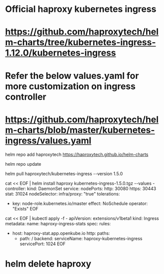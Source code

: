 
# Official haproxy kubernetes ingress 
# https://github.com/haproxytech/helm-charts/tree/kubernetes-ingress-1.12.0/kubernetes-ingress
# Refer the below values.yaml for more customization on ingress controller
# https://github.com/haproxytech/helm-charts/blob/master/kubernetes-ingress/values.yaml


helm repo add haproxytech https://haproxytech.github.io/helm-charts

helm repo update

helm pull haproxytech/kubernetes-ingress --version 1.5.0

cat << EOF | helm install haproxy kubernetes-ingress-1.5.0.tgz --values - 
controller:
  kind: DaemonSet
  service:
    nodePorts:
      http: 30080
      https: 30443
      stat: 31024
  nodeSelector:
    infra/proxy: "true"
  tolerations:
  - key: node-role.kubernetes.io/master
    effect: NoSchedule
    operator: "Exists"
EOF


cat << EOF | kubectl apply -f -
apiVersion: extensions/v1beta1
kind: Ingress
metadata:
  name: haproxy-ingress-stats
spec:
  rules:
  - host: haproxy-stat.app.openkube.io
    http:
      paths:
      - path: /
        backend:
          serviceName: haproxy-kubernetes-ingress
          servicePort: 1024
EOF


# helm delete haproxy